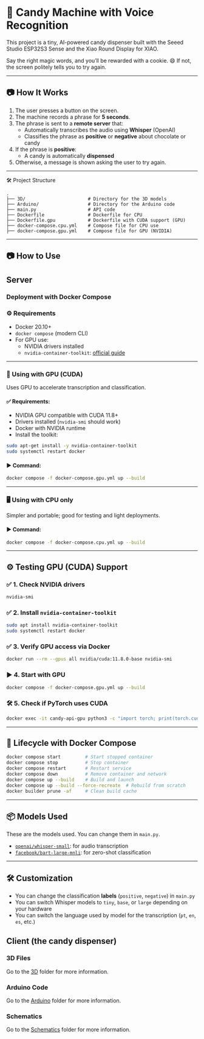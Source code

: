 # 🍬 Candy Machine with Voice Recognition
This project is a tiny, AI-powered candy dispenser built with the Seeed Studio ESP32S3 Sense and the Xiao Round Display for XIAO.

Say the right magic words, and you’ll be rewarded with a cookie. 😄
If not, the screen politely tells you to try again.

---

## 📷 How It Works

1. The user presses a button on the screen.
2. The machine records a phrase for **5 seconds**.
3. The phrase is sent to a **remote server** that:
   - Automatically transcribes the audio using **Whisper** (OpenAI)
   - Classifies the phrase as **positive** or **negative** about chocolate or candy
4. If the phrase is **positive**:
   - A candy is automatically **dispensed**
5. Otherwise, a message is shown asking the user to try again.


---

🛠️  Project Structure

```
.
├── 3D/                       # Directory for the 3D models
├── Arduino/                  # Directory for the Arduino code
├── main.py                   # API code
├── Dockerfile                # Dockerfile for CPU
├── Dockerfile.gpu            # Dockerfile with CUDA support (GPU)
├── docker-compose.cpu.yml    # Compose file for CPU use
├── docker-compose.gpu.yml    # Compose file for GPU (NVIDIA)
```

---

## 📷 How to Use
## Server
### Deployment with Docker Compose
### ⚙️ Requirements

- Docker 20.10+
- `docker compose` (modern CLI)
- For GPU use:
  - NVIDIA drivers installed
  - `nvidia-container-toolkit`: [official guide](https://docs.nvidia.com/datacenter/cloud-native/container-toolkit/install-guide.html)

---

### 🧠 Using with GPU (CUDA)

Uses GPU to accelerate transcription and classification.

#### ✅ Requirements:

- NVIDIA GPU compatible with CUDA 11.8+
- Drivers installed (`nvidia-smi` should work)
- Docker with NVIDIA runtime
- Install the toolkit:
```bash
sudo apt-get install -y nvidia-container-toolkit
sudo systemctl restart docker
```

#### ▶️ Command:

```bash
docker compose -f docker-compose.gpu.yml up --build
```

---

### 🖥️ Using with CPU only

Simpler and portable; good for testing and light deployments.

#### ▶️ Command:

```bash
docker compose -f docker-compose.cpu.yml up --build
```

---


## ⚙️ Testing GPU (CUDA) Support

### ✅ 1. Check NVIDIA drivers
```bash
nvidia-smi
```

### ✅ 2. Install `nvidia-container-toolkit`
```bash
sudo apt install nvidia-container-toolkit
sudo systemctl restart docker
```

### ✅ 3. Verify GPU access via Docker
```bash
docker run --rm --gpus all nvidia/cuda:11.8.0-base nvidia-smi
```

### ▶️ 4. Start with GPU
```bash
docker compose -f docker-compose.gpu.yml up --build
```

### 🛠️ 5. Check if PyTorch uses CUDA
```bash
docker exec -it candy-api-gpu python3 -c "import torch; print(torch.cuda.is_available())"
```

---

## 🔄 Lifecycle with Docker Compose

```bash
docker compose start         # Start stopped container
docker compose stop          # Stop container
docker compose restart       # Restart service
docker compose down          # Remove container and network
docker compose up --build    # Build and launch
docker compose up --build --force-recreate  # Rebuild from scratch
docker builder prune -af     # Clean build cache
```
---

## 📦 Models Used
These are the models used. You can change them in `main.py`.

- [`openai/whisper-small`](https://github.com/openai/whisper): for audio transcription
- [`facebook/bart-large-mnli`](https://huggingface.co/facebook/bart-large-mnli): for zero-shot classification

---

## 🛠️ Customization

- You can change the classification **labels** (`positive`, `negative`) in `main.py`
- You can switch Whisper models to `tiny`, `base`, or `large` depending on your hardware
- You can switch the language used by model for the transcription (`pt`, `en`, `es`, etc.)


## Client (the candy dispenser)
### 3D Files
Go to the [3D](./3D/readme.md) folder for more information.

### Arduino Code
Go to the [Arduino](./Arduino/readme.md) folder for more information.

### Schematics
Go to the [Schematics](./Schematics/readme.md) folder for more information.

